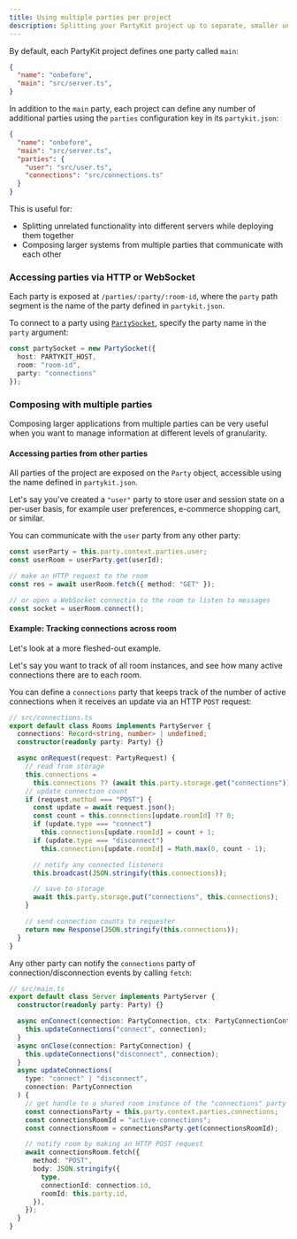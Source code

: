 ```yaml
---
title: Using multiple parties per project
description: Splitting your PartyKit project up to separate, smaller units that can communicate with each other
---
```


By default, each PartyKit project defines one party called `main`:
```json
{
  "name": "onbefore",
  "main": "src/server.ts",
}
```

<!-- TODO: Link to reference -->
In addition to the `main` party, each project can define any number of additional parties using the `parties` configuration key in its `partykit.json`:

```json
{
  "name": "onbefore",
  "main": "src/server.ts",
  "parties": {
    "user": "src/user.ts",
    "connections": "src/connections.ts"
  }
}
```

This is useful for:

- Splitting unrelated functionality into different servers while deploying them together
- Composing larger systems from multiple parties that communicate with each other
### Accessing parties via HTTP or WebSocket

Each party is exposed at `/parties/:party/:room-id`, where the `party` path segment is the name of the party defined in `partykit.json`.

To connect to a party using [`PartySocket`](../../reference/partysocket-api/), specify the party name in the `party` argument:

```ts
const partySocket = new PartySocket({
  host: PARTYKIT_HOST,
  room: "room-id",
  party: "connections"
});
```

### Composing with multiple parties

Composing larger applications from multiple parties can be very useful when you want to manage information at different levels of granularity.

#### Accessing parties from other parties

All parties of the project are exposed on the `Party` object, accessible using the name defined in `partykit.json`. 

Let's say you've created a `"user"` party to store user and session state on a per-user basis, for example user preferences, e-commerce shopping cart, or similar.

You can communicate with the `user` party from any other party:

```ts
const userParty = this.party.context.parties.user;
const userRoom = userParty.get(userId);

// make an HTTP request to the room
const res = await userRoom.fetch({ method: "GET" });

// or open a WebSocket connectin to the room to listen to messages
const socket = userRoom.connect();
```

#### Example: Tracking connections across room

Let's look at a more fleshed-out example.

Let's say you want to track of all room instances, and see how many active connections there are to each room.

You can define a `connections` party that keeps track of the number of active connections when it receives an update via an HTTP `POST` request:

```ts
// src/connections.ts
export default class Rooms implements PartyServer {
  connections: Record<string, number> | undefined;
  constructor(readonly party: Party) {}

  async onRequest(request: PartyRequest) {
    // read from storage
    this.connections =
      this.connections ?? (await this.party.storage.get("connections")) ?? {};
    // update connection count
    if (request.method === "POST") {
      const update = await request.json();
      const count = this.connections[update.roomId] ?? 0;
      if (update.type === "connect") 
        this.connections[update.roomId] = count + 1;
      if (update.type === "disconnect") 
        this.connections[update.roomId] = Math.max(0, count - 1);

      // notify any connected listeners
      this.broadcast(JSON.stringify(this.connections));

      // save to storage
      await this.party.storage.put("connections", this.connections);
    }

    // send connection counts to requester
    return new Response(JSON.stringify(this.connections));
  }
}
```

Any other party can notify the `connections` party of connection/disconnection events by calling `fetch`:

```ts
// src/main.ts
export default class Server implements PartyServer {
  constructor(readonly party: Party) {}

  async onConnect(connection: PartyConnection, ctx: PartyConnectionContext) {
    this.updateConnections("connect", connection);
  }
  async onClose(connection: PartyConnection) {
    this.updateConnections("disconnect", connection);
  }
  async updateConnections(
    type: "connect" | "disconnect",
    connection: PartyConnection
  ) {
    // get handle to a shared room instance of the "connections" party
    const connectionsParty = this.party.context.parties.connections;
    const connectionsRoomId = "active-connections";
    const connectionsRoom = connectionsParty.get(connectionsRoomId);

    // notify room by making an HTTP POST request
    await connectionsRoom.fetch({
      method: "POST",
      body: JSON.stringify({
        type,
        connectionId: connection.id,
        roomId: this.party.id,
      }),
    });
  }
}
```
